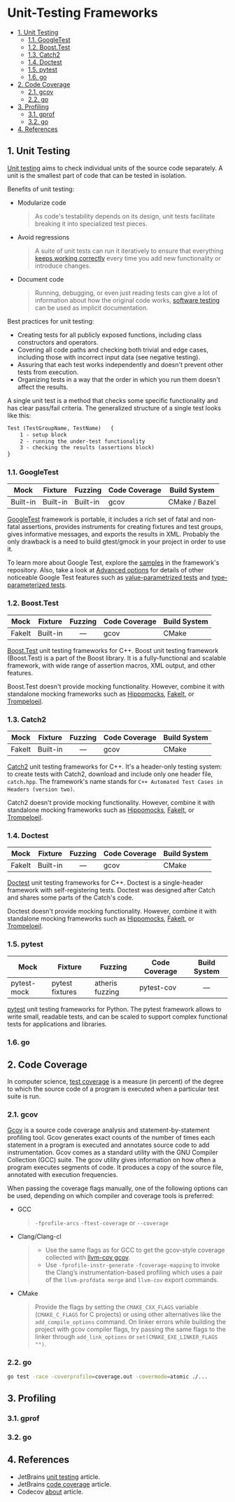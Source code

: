 # Unit-Testing Frameworks

- [1. Unit Testing](#1-unit-testing)
  - [1.1. GoogleTest](#11-googletest)
  - [1.2. Boost.Test](#12-boosttest)
  - [1.3. Catch2](#13-catch2)
  - [1.4. Doctest](#14-doctest)
  - [1.5. pytest](#15-pytest)
  - [1.6. go](#16-go)
- [2. Code Coverage](#2-code-coverage)
  - [2.1. gcov](#21-gcov)
  - [2.2. go](#22-go)
- [3. Profiling](#3-profiling)
  - [3.1. gprof](#31-gprof)
  - [3.2. go](#32-go)
- [4. References](#4-references)

## 1. Unit Testing

[Unit testing](../../internal/about/software-testing.md#unit-testing) aims to check individual units of the source code separately. A unit is the smallest part of code that can be tested in isolation.

Benefits of unit testing:

- Modularize code
  > As code's testability depends on its design, unit tests facilitate breaking it into specialized test pieces.

- Avoid regressions
  > A suite of unit tests can run it iteratively to ensure that everything [keeps working correctly](../../internal/about/software-testing.md#regression-testing) every time you add new functionality or introduce changes.

- Document code
  > Running, debugging, or even just reading tests can give a lot of information about how the original code works, [software testing](../../internal/about/software-testing.md) can be used as implicit documentation.

Best practices for unit testing:

- Creating tests for all publicly exposed functions, including class constructors and operators.
- Covering all code paths and checking both trivial and edge cases, including those with incorrect input data (see negative testing).
- Assuring that each test works independently and doesn't prevent other tests from execution.
- Organizing tests in a way that the order in which you run them doesn't affect the results.

A single unit test is a method that checks some specific functionality and has clear pass/fail criteria. The generalized structure of a single test looks like this:

```txt
Test (TestGroupName, TestName)   {
    1 - setup block
    2 - running the under-test functionality
    3 - checking the results (assertions block)
}
```

### 1.1. GoogleTest

| Mock     | Fixture  | Fuzzing  | Code Coverage | Build System  |
| -------- | -------- | -------- | ------------- | ------------- |
| Built-in | Built-in | Built-in | gcov          | CMake / Bazel |

[GoogleTest](https://github.com/google/googletest) framework is portable, it includes a rich set of fatal and non-fatal assertions, provides instruments for creating fixtures and test groups, gives informative messages, and exports the results in XML. Probably the only drawback is a need to build gtest/gmock in your project in order to use it.

To learn more about Google Test, explore the [samples](https://github.com/google/googletest/blob/main/docs/samples.md) in the framework's repository. Also, take a look at [Advanced options](https://github.com/google/googletest/blob/main/docs/advanced.md#advanced-googletest-topics) for details of other noticeable Google Test features such as [value-parametrized tests](https://github.com/google/googletest/blob/main/docs/advanced.md#value-parameterized-tests) and [type-parameterized tests](https://github.com/google/googletest/blob/main/docs/advanced.md#type-parameterized-tests).

### 1.2. Boost.Test

| Mock   | Fixture  | Fuzzing | Code Coverage | Build System |
| ------ | -------- | :-----: | ------------- | ------------ |
| FakeIt | Built-in |    —    | gcov          | CMake        |

[Boost.Test](https://www.boost.org/doc/libs/1_71_0/libs/test/doc/html/index.html) unit testing frameworks for C++. Boost unit testing framework (Boost.Test) is a part of the Boost library. It is a fully-functional and scalable framework, with wide range of assertion macros, XML output, and other features.

Boost.Test doesn't provide mocking functionality. However, combine it with standalone mocking frameworks such as [Hippomocks](https://github.com/dascandy/hippomocks), [FakeIt](https://github.com/eranpeer/FakeIt), or [Trompeloeil](https://github.com/rollbear/trompeloeil).

### 1.3. Catch2

|  Mock  | Fixture  | Fuzzing | Code Coverage | Build System |
| :----: | -------- | :-----: | ------------- | ------------ |
| FakeIt | Built-in |    —    | gcov          | CMake        |

[Catch2](https://github.com/catchorg/Catch2) unit testing frameworks for C++. It's a header-only testing system: to create tests with Catch2, download and include only one header file, `catch.hpp`. The framework's name stands for `C++ Automated Test Cases in Headers (version two)`.

Catch2 doesn't provide mocking functionality. However, combine it with standalone mocking frameworks such as [Hippomocks](https://github.com/dascandy/hippomocks), [FakeIt](https://github.com/eranpeer/FakeIt), or [Trompeloeil](https://github.com/rollbear/trompeloeil).

### 1.4. Doctest

| Mock   | Fixture  | Fuzzing | Code Coverage | Build System |
| ------ | -------- | :-----: | ------------- | ------------ |
| FakeIt | Built-in |    —    | gcov          | CMake        |

[Doctest](https://github.com/doctest/doctest) unit testing frameworks for C++. Doctest is a single-header framework with self-registering tests. Doctest was designed after Catch and shares some parts of the Catch's code.

Doctest doesn't provide mocking functionality. However, combine it with standalone mocking frameworks such as [Hippomocks](https://github.com/dascandy/hippomocks), [FakeIt](https://github.com/eranpeer/FakeIt), or [Trompeloeil](https://github.com/rollbear/trompeloeil).

### 1.5. pytest

| Mock        | Fixture         | Fuzzing         | Code Coverage | Build System |
| ----------- | --------------- | --------------- | ------------- | :----------: |
| pytest-mock | pytest fixtures | atheris fuzzing | pytest-cov    |      —       |

[pytest](https://github.com/pytest-dev/pytest/) unit testing frameworks for Python. The pytest framework allows to write small, readable tests, and can be scaled to support complex functional tests for applications and libraries.

### 1.6. go

## 2. Code Coverage

In computer science, [test coverage](../../internal/about/software-testing.md#code-coverage) is a measure (in percent) of the degree to which the source code of a program is executed when a particular test suite is run.

### 2.1. gcov

[Gcov](https://en.wikipedia.org/wiki/Gcov) is a source code coverage analysis and statement-by-statement profiling tool. Gcov generates exact counts of the number of times each statement in a program is executed and annotates source code to add instrumentation. Gcov comes as a standard utility with the GNU Compiler Collection (GCC) suite. The gcov utility gives information on how often a program executes segments of code. It produces a copy of the source file, annotated with execution frequencies.

When passing the coverage flags manually, one of the following options can be used, depending on which compiler and coverage tools is preferred:

- GCC
  > `-fprofile-arcs` `-ftest-coverage` or `--coverage`

- Clang/Clang-cl
  >
  > - Use the same flags as for GCC to get the gcov-style coverage collected with [llvm-cov gcov](https://llvm.org/docs/CommandGuide/llvm-cov.html#llvm-cov-gcov).
  > - Use `-fprofile-instr-generate` `-fcoverage-mapping` to invoke the Clang’s instrumentation-based profiling which uses a pair of the `llvm-profdata merge` and `llvm-cov` export commands.

- CMake
  > Provide the flags by setting the `CMAKE_CXX_FLAGS` variable (`CMAKE_C_FLAGS` for C projects) or using other alternatives like the `add_compile_options` command. On linker errors while building the project with gcov compiler flags, try passing the same flags to the linker through `add_link_options` or `set(CMAKE_EXE_LINKER_FLAGS "")`.

### 2.2. go

```bash
go test -race -coverprofile=coverage.out -covermode=atomic ./...
```

## 3. Profiling

### 3.1. gprof

### 3.2. go

## 4. References

- JetBrains [unit testing](https://www.jetbrains.com/help/clion/unit-testing-tutorial.html#0) article.
- JetBrains [code coverage](https://www.jetbrains.com/help/clion/code-coverage-clion.html#0) article.
- Codecov [about](https://about.codecov.io/) article.

